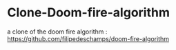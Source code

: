 # Clone-Doom-fire-algorithm
a clone of the doom fire algorithm : https://github.com/filipedeschamps/doom-fire-algorithm
